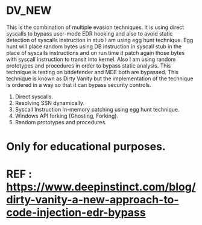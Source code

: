 # DV_NEW

This is the combination of multiple evasion techniques. It is using direct syscalls to bypass user-mode EDR hooking and also to avoid static detection of syscalls instruction in stub I am using egg hunt technique. Egg hunt will place random bytes using DB instruction in syscall stub in the place of syscalls instructions and on run time it patch again those bytes with syscall instruction to transit into kernel. Also I am using random prototypes and procedures in order to bypass static analysis. This technique is testing on bitdefender and MDE both are bypassed. This technique is known as Dirty Vanity but the implementation of the technique is ordered in a way so that it can bypass security controls.

1) Direct syscalls.
2) Resolving SSN dynamically.
3) Syscall Instruction In-memory patching using egg hunt technique.
4) Windows API forking (Ghosting, Forking).
5) Random prototypes and procedures.

# Only for educational purposes.
# REF : https://www.deepinstinct.com/blog/dirty-vanity-a-new-approach-to-code-injection-edr-bypass
